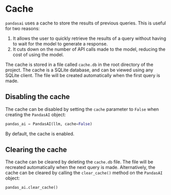 # Cache

`pandasai` uses a cache to store the results of previous queries. This is useful for two reasons:

1. It allows the user to quickly retrieve the results of a query without having to wait for the model to generate a response.
2. It cuts down on the number of API calls made to the model, reducing the cost of using the model.

The cache is stored in a file called `cache.db` in the root directory of the project. The cache is a SQLite database, and can be viewed using any SQLite client. The file will be created automatically when the first query is made.

## Disabling the cache

The cache can be disabled by setting the `cache` parameter to `False` when creating the `PandasAI` object:

```python
pandas_ai = PandasAI(llm, cache=False)
```

By default, the cache is enabled.

## Clearing the cache

The cache can be cleared by deleting the `cache.db` file. The file will be recreated automatically when the next query is made. Alternatively, the cache can be cleared by calling the `clear_cache()` method on the `PandasAI` object:

```python
pandas_ai.clear_cache()
```
